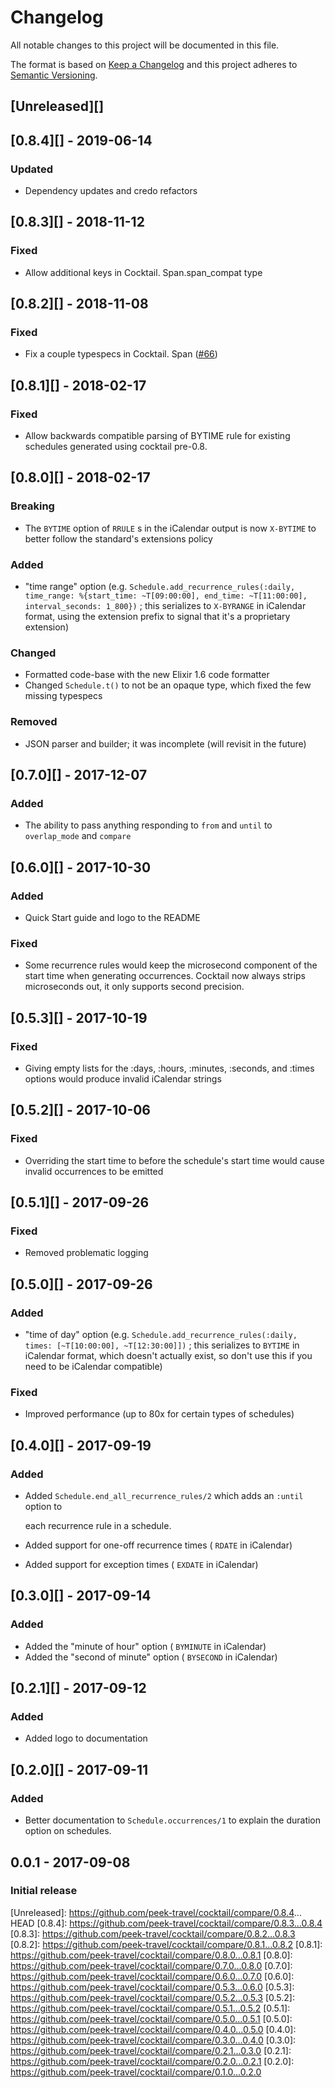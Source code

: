 # Changelog

All notable changes to this project will be documented in this file.

The format is based on [Keep a Changelog](http://keepachangelog.com/en/1.0.0/)
and this project adheres to [Semantic Versioning](http://semver.org/spec/v2.0.0.html).

## [Unreleased][]

## [0.8.4][] - 2019-06-14

### Updated

- Dependency updates and credo refactors

## [0.8.3][] - 2018-11-12

### Fixed

- Allow additional keys in Cocktail. Span.span_compat type

## [0.8.2][] - 2018-11-08

### Fixed

- Fix a couple typespecs in Cocktail. Span ([#66](https://github.com/peek-travel/cocktail/pull/66))

## [0.8.1][] - 2018-02-17

### Fixed

- Allow backwards compatible parsing of BYTIME rule for existing schedules generated using cocktail pre-0.8.

## [0.8.0][] - 2018-02-17

### Breaking

- The `BYTIME` option of `RRULE` s in the iCalendar output is now `X-BYTIME` to better follow the standard's extensions policy

### Added

- "time range" option (e.g. `Schedule.add_recurrence_rules(:daily, time_range: %{start_time: ~T[09:00:00], end_time: ~T[11:00:00], interval_seconds: 1_800})` ; this serializes to `X-BYRANGE` in iCalendar format, using the extension prefix to signal that it's a proprietary extension)

### Changed

- Formatted code-base with the new Elixir 1.6 code formatter
- Changed `Schedule.t()` to not be an opaque type, which fixed the few missing typespecs

### Removed

- JSON parser and builder; it was incomplete (will revisit in the future)

## [0.7.0][] - 2017-12-07

### Added

- The ability to pass anything responding to `from` and `until` to `overlap_mode` and `compare` 

## [0.6.0][] - 2017-10-30

### Added

- Quick Start guide and logo to the README

### Fixed

- Some recurrence rules would keep the microsecond component of the start time when generating occurrences. Cocktail now always strips microseconds out, it only supports second precision.

## [0.5.3][] - 2017-10-19

### Fixed

- Giving empty lists for the :days, :hours, :minutes, :seconds, and :times options would produce invalid iCalendar strings

## [0.5.2][] - 2017-10-06

### Fixed

- Overriding the start time to before the schedule's start time would cause invalid occurrences to be emitted

## [0.5.1][] - 2017-09-26

### Fixed

- Removed problematic logging

## [0.5.0][] - 2017-09-26

### Added

- "time of day" option (e.g. `Schedule.add_recurrence_rules(:daily, times: [~T[10:00:00], ~T[12:30:00]])` ; this serializes to `BYTIME` in iCalendar format, which doesn't actually exist, so don't use this if you need to be iCalendar compatible)

### Fixed

- Improved performance (up to 80x for certain types of schedules)

## [0.4.0][] - 2017-09-19

### Added

- Added `Schedule.end_all_recurrence_rules/2` which adds an `:until` option to

  each recurrence rule in a schedule.

- Added support for one-off recurrence times ( `RDATE` in iCalendar)
- Added support for exception times ( `EXDATE` in iCalendar)

## [0.3.0][] - 2017-09-14

### Added

- Added the "minute of hour" option ( `BYMINUTE` in iCalendar)
- Added the "second of minute" option ( `BYSECOND` in iCalendar)

## [0.2.1][] - 2017-09-12

### Added

- Added logo to documentation

## [0.2.0][] - 2017-09-11

### Added

- Better documentation to `Schedule.occurrences/1` to explain the duration option on schedules.

## 0.0.1 - 2017-09-08

### Initial release

[Unreleased]: https://github.com/peek-travel/cocktail/compare/0.8.4... HEAD
[0.8.4]: https://github.com/peek-travel/cocktail/compare/0.8.3...0.8.4
[0.8.3]: https://github.com/peek-travel/cocktail/compare/0.8.2...0.8.3
[0.8.2]: https://github.com/peek-travel/cocktail/compare/0.8.1...0.8.2
[0.8.1]: https://github.com/peek-travel/cocktail/compare/0.8.0...0.8.1
[0.8.0]: https://github.com/peek-travel/cocktail/compare/0.7.0...0.8.0
[0.7.0]: https://github.com/peek-travel/cocktail/compare/0.6.0...0.7.0
[0.6.0]: https://github.com/peek-travel/cocktail/compare/0.5.3...0.6.0
[0.5.3]: https://github.com/peek-travel/cocktail/compare/0.5.2...0.5.3
[0.5.2]: https://github.com/peek-travel/cocktail/compare/0.5.1...0.5.2
[0.5.1]: https://github.com/peek-travel/cocktail/compare/0.5.0...0.5.1
[0.5.0]: https://github.com/peek-travel/cocktail/compare/0.4.0...0.5.0
[0.4.0]: https://github.com/peek-travel/cocktail/compare/0.3.0...0.4.0
[0.3.0]: https://github.com/peek-travel/cocktail/compare/0.2.1...0.3.0
[0.2.1]: https://github.com/peek-travel/cocktail/compare/0.2.0...0.2.1
[0.2.0]: https://github.com/peek-travel/cocktail/compare/0.1.0...0.2.0
